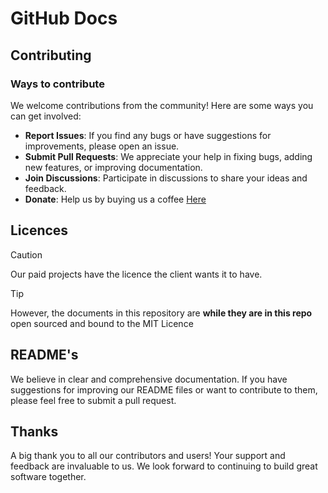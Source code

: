 # GitHub Docs
## Contributing
### Ways to contribute
We welcome contributions from the community! Here are some ways you can get involved:

* __Report Issues__: If you find any bugs or have suggestions for improvements, please open an issue.
* __Submit Pull Requests__: We appreciate your help in fixing bugs, adding new features, or improving documentation.
* __Join Discussions__: Participate in discussions to share your ideas and feedback.
* __Donate__: Help us by buying us a coffee [Here](https://paypal.me/mdevofficial)
## Licences
> [!CAUTION]
> Our paid projects have the licence the client wants it to have.

> [!TIP]
> However, the documents in this repository are __while they are in this repo__ open sourced and bound to the MIT Licence

## README's
We believe in clear and comprehensive documentation. If you have suggestions for improving our README files or want to contribute to them, please feel free to submit a pull request.

## Thanks
A big thank you to all our contributors and users! Your support and feedback are invaluable to us. We look forward to continuing to build great software together.
